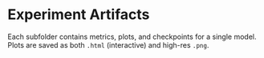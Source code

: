# Experiment Artifacts

Each subfolder contains metrics, plots, and checkpoints for a single model.
Plots are saved as both `.html` (interactive) and high-res `.png`.
